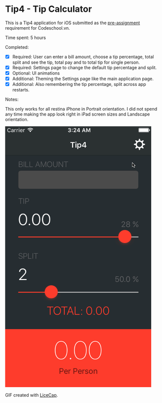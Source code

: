 # Tip4 - Tip Calculator

This is a Tip4 application for iOS submitted as the [pre-assignment](http://courses.coderschool.vn/swift/prework) requirement for Codeschool.vn.

Time spent:  5 hours

Completed:

* [x] Required: User can enter a bill amount, choose a tip percentage, total split and see the tip, total pay and to total tip for single person.
* [x] Required: Settings page to change the default tip percentage and split.
* [x] Optional: UI animations
* [x] Additional: Theming the Settings page like the main application page.
* [x] Additional: Also remembering the tip percentage, split across app restarts.

Notes:

This only works for all restina iPhone in Portrait orientation. I did not spend any time making the app look right in iPad screen sizes and Landscape orientation.

![Video Walkthrough](Tip4GIF.gif)

GIF created with [LiceCap](http://www.cockos.com/licecap/).
